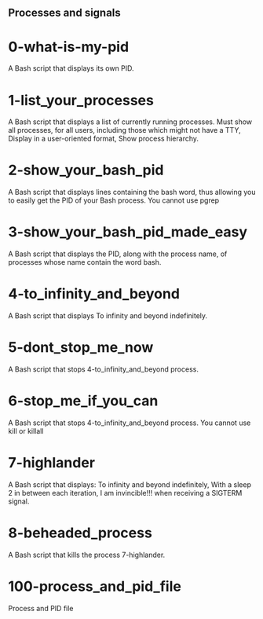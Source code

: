 ## Processes and signals
# 0-what-is-my-pid
A Bash script that displays its own PID.
# 1-list_your_processes
A Bash script that displays a list of currently running processes. Must show all processes, for all users, including those which might not have a TTY, Display in a user-oriented format, Show process hierarchy.
# 2-show_your_bash_pid
A Bash script that displays lines containing the bash word, thus allowing you to easily get the PID of your Bash process. You cannot use pgrep
# 3-show_your_bash_pid_made_easy
A Bash script that displays the PID, along with the process name, of processes whose name contain the word bash.
# 4-to_infinity_and_beyond
A Bash script that displays To infinity and beyond indefinitely.
# 5-dont_stop_me_now
A Bash script that stops 4-to_infinity_and_beyond process.
# 6-stop_me_if_you_can
A Bash script that stops 4-to_infinity_and_beyond process. You cannot use kill or killall
# 7-highlander
A Bash script that displays: To infinity and beyond indefinitely, With a sleep 2 in between each iteration, I am invincible!!! when receiving a SIGTERM signal.
# 8-beheaded_process
A Bash script that kills the process 7-highlander.
# 100-process_and_pid_file
Process and PID file
